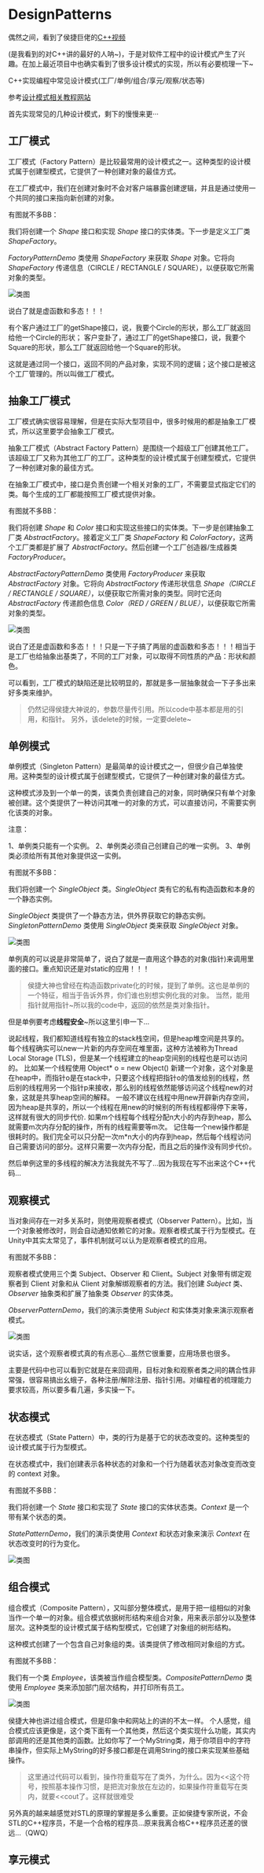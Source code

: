 # DesignPatterns

偶然之间，看到了侯捷巨佬的[C++视频](https://www.bilibili.com/video/BV1gb411g7pa)

(是我看到的对C++讲的最好的人呐~)，于是对软件工程中的设计模式产生了兴趣。在加上最近项目中也确实看到了很多设计模式的实现，所以有必要梳理一下~

C++实现编程中常见设计模式(工厂/单例/组合/享元/观察/状态等)

参考[设计模式相关教程网站](https://www.runoob.com/design-pattern/design-pattern-tutorial.html)

首先实现常见的几种设计模式，剩下的慢慢来更···

## 工厂模式

工厂模式（Factory Pattern）是比较最常用的设计模式之一。这种类型的设计模式属于创建型模式，它提供了一种创建对象的最佳方式。

在工厂模式中，我们在创建对象时不会对客户端暴露创建逻辑，并且是通过使用一个共同的接口来指向新创建的对象。

有图就不多BB：

我们将创建一个 *Shape* 接口和实现 *Shape* 接口的实体类。下一步是定义工厂类 *ShapeFactory*。

*FactoryPatternDemo* 类使用 *ShapeFactory* 来获取 *Shape* 对象。它将向 *ShapeFactory* 传递信息（CIRCLE / RECTANGLE / SQUARE），以便获取它所需对象的类型。

![类图](images/FactoryPattern.png)

说白了就是虚函数和多态！！！

有个客户通过工厂的getShape接口，说，我要个Circle的形状，那么工厂就返回给他一个Circle的形状；
客户变卦了，通过工厂的getShape接口，说，我要个Square的形状，那么工厂就返回给他一个Square的形状。

这就是通过同一个接口，返回不同的产品对象，实现不同的逻辑；这个接口是被这个工厂管理的。所以叫做工厂模式。

## 抽象工厂模式

工厂模式确实很容易理解，但是在实际大型项目中，很多时候用的都是抽象工厂模式，所以这里要学会抽象工厂模式。

抽象工厂模式（Abstract Factory Pattern）是围绕一个超级工厂创建其他工厂。该超级工厂又称为其他工厂的工厂。这种类型的设计模式属于创建型模式，它提供了一种创建对象的最佳方式。

在抽象工厂模式中，接口是负责创建一个相关对象的工厂，不需要显式指定它们的类。每个生成的工厂都能按照工厂模式提供对象。

有图就不多BB：

我们将创建 *Shape* 和 *Color* 接口和实现这些接口的实体类。下一步是创建抽象工厂类 *AbstractFactory*。接着定义工厂类 *ShapeFactory* 和 *ColorFactory*，这两个工厂类都是扩展了 *AbstractFactory*。然后创建一个工厂创造器/生成器类 *FactoryProducer*。

*AbstractFactoryPatternDemo* 类使用 *FactoryProducer* 来获取 *AbstractFactory* 对象。它将向 *AbstractFactory* 传递形状信息 *Shape（CIRCLE / RECTANGLE / SQUARE）*，以便获取它所需对象的类型。同时它还向 *AbstractFactory* 传递颜色信息 *Color（RED / GREEN / BLUE）*，以便获取它所需对象的类型。

![类图](images/AbstractFactoryPattern.png)

说白了还是虚函数和多态！！！只是一下子搞了两层的虚函数和多态！！！相当于是工厂也给抽象出基类了，不同的工厂对象，可以取得不同性质的产品：形状和颜色。

可以看到，工厂模式的缺陷还是比较明显的，那就是多一层抽象就会一下子多出来好多类来维护。

>仍然记得侯捷大神说的，参数尽量传引用。所以code中基本都是用的引用，和指针。
>另外，该delete的时候，一定要delete~

## 单例模式

单例模式（Singleton Pattern）是最简单的设计模式之一，但很少自己单独使用。这种类型的设计模式属于创建型模式，它提供了一种创建对象的最佳方式。

这种模式涉及到一个单一的类，该类负责创建自己的对象，同时确保只有单个对象被创建。这个类提供了一种访问其唯一的对象的方式，可以直接访问，不需要实例化该类的对象。

注意：

1、单例类只能有一个实例。
2、单例类必须自己创建自己的唯一实例。
3、单例类必须给所有其他对象提供这一实例。

有图就不多BB：

我们将创建一个 *SingleObject* 类。*SingleObject* 类有它的私有构造函数和本身的一个静态实例。

*SingleObject* 类提供了一个静态方法，供外界获取它的静态实例。*SingletonPatternDemo* 类使用 *SingleObject* 类来获取 *SingleObject* 对象。

![类图](images/Singleton.png)

单例真的可以说是非常简单了，说白了就是一直用这个静态的对象(指针)来调用里面的接口。重点知识还是对static的应用！！！

>侯捷大神也曾经在构造函数private化的时候，提到了单例。这也是单例的一个特征，相当于告诉外界，你们谁也别想实例化我的对象。
>当然，能用指针就用指针~所以我的code中，返回的依然是类对象指针。

但是单例要考虑**线程安全**~所以这里引申一下...

说起线程，我们都知道线程有独立的stack栈空间，但是heap堆空间是共享的。
每个线程确实可以new一片新的内存空间在堆里面，这种方法被称为Thread Local Storage (TLS)，但是某一个线程建立的heap空间别的线程也是可以访问的。
比如某一个线程使用 Object\* o = new Object() 新建一个对象，这个对象是在heap中，而指针o是在stack中，只要这个线程把指针o的值发给别的线程，然后别的线程用另一个指针p来接收，那么别的线程依然能够访问这个线程new的对象，这就是共享heap空间的解释。
一般不建议在线程中用new开辟新内存空间，因为heap是共享的，所以一个线程在用new的时候别的所有线程都得停下来等，这样就有很大的同步代价.  如果m个线程每个线程分配n大小的内存到heap，那么就需要m次内存分配的操作，所有的线程需要等m次。
记住每一个new操作都是很耗时的。我们完全可以只分配一次m\*n大小的内存到heap，然后每个线程访问自己需要访问的部分。这样只需要一次内存分配，而且之后的操作没有同步代价。

然后单例这里的多线程的解决方法我就先不写了...因为我现在写不出来这个C++代码...

## 观察模式

当对象间存在一对多关系时，则使用观察者模式（Observer Pattern）。比如，当一个对象被修改时，则会自动通知依赖它的对象。观察者模式属于行为型模式。在Unity中其实太常见了，事件机制就可以认为是观察者模式的应用。

有图就不多BB：

观察者模式使用三个类 Subject、Observer 和 Client。Subject 对象带有绑定观察者到 Client 对象和从 Client 对象解绑观察者的方法。我们创建 *Subject* 类、*Observer* 抽象类和扩展了抽象类 *Observer* 的实体类。

*ObserverPatternDemo*，我们的演示类使用 *Subject* 和实体类对象来演示观察者模式。

![类图](images/Observer.png)

说实话，这个观察者模式真的有点恶心...虽然它很重要，应用场景也很多。

主要是代码中也可以看到它就是在来回调用，目标对象和观察者类之间的耦合性非常强，很容易搞出幺蛾子，各种注册/解除注册、指针引用。对编程者的梳理能力要求较高，所以要多看几遍，多实操一下。

## 状态模式

在状态模式（State Pattern）中，类的行为是基于它的状态改变的。这种类型的设计模式属于行为型模式。

在状态模式中，我们创建表示各种状态的对象和一个行为随着状态对象改变而改变的 context 对象。

有图就不多BB：

我们将创建一个 *State* 接口和实现了 *State* 接口的实体状态类。*Context* 是一个带有某个状态的类。

*StatePatternDemo*，我们的演示类使用 *Context* 和状态对象来演示 *Context* 在状态改变时的行为变化。

![类图](images/StatePattern.png)



## 组合模式

组合模式（Composite Pattern），又叫部分整体模式，是用于把一组相似的对象当作一个单一的对象。组合模式依据树形结构来组合对象，用来表示部分以及整体层次。这种类型的设计模式属于结构型模式，它创建了对象组的树形结构。

这种模式创建了一个包含自己对象组的类。该类提供了修改相同对象组的方式。

有图就不多BB：

我们有一个类 *Employee*，该类被当作组合模型类。*CompositePatternDemo* 类使用 *Employee* 类来添加部门层次结构，并打印所有员工。

![类图](images/CompositePattern.png)

侯捷大神也讲过组合模式，但是印象中和网站上的讲的不太一样。
个人感觉，组合模式应该更像是，这个类下面有一个其他类，然后这个类实现什么功能，其实内部调用的还是其他类的函数。比如你写了一个MyString类，用于你项目中的字符串操作，但实际上MyString的好多接口都是在调用String的接口来实现某些基础操作。
>这里通过代码可以看到，操作符重载写在了类外，为什么。因为<<这个符号，按照基本操作习惯，是把流对象放在左边的，如果操作符重载写在类内，就要<<cout了。这样就很难受

另外真的越来越感觉对STL的原理的掌握是多么重要。正如侯捷专家所说，不会STL的C++程序员，不是一个合格的程序员...原来我离合格C++程序员还差的很远...（QWQ）


## 享元模式




